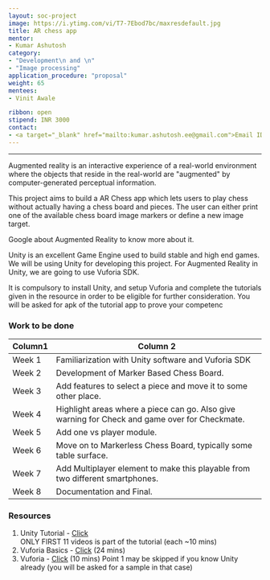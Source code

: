 ```yaml
---
layout: soc-project
image: https://i.ytimg.com/vi/T7-7Ebod7bc/maxresdefault.jpg
title: AR chess app
mentor:
- Kumar Ashutosh
category: 
- "Development\n and \n"
- "Image processing" 
application_procedure: "proposal"
weight: 65
mentees:
- Vinit Awale

ribbon: open
stipend: INR 3000
contact:
- <a target="_blank" href="mailto:kumar.ashutosh.ee@gmail.com">Email ID</a> - kumar.ashutosh.ee@gmail.com
---
```

---

Augmented reality is an interactive experience of a real-world environment where the objects that reside in the real-world are "augmented" by computer-generated perceptual information.


<!--break-->


This project aims to build a AR Chess app which lets users to play chess without actually having a chess board and pieces. The user can either print one of the available chess board image markers or define a new image target.

Google about Augmented Reality to know more about it.


<!--break-->

Unity is an excellent Game Engine used to build stable and high end games. We will be using Unity for developing this project. For Augmented Reality in Unity, we are going to use Vuforia SDK.


It is compulsory to install Unity, and setup Vuforia and complete the tutorials given in the resource in order to be eligible for further consideration. You will be asked for apk of the tutorial app to prove your competenc

<!--break-->


<!--break-->

### Work to be done

Column1 | Column 2
--------|----------
Week 1  |Familiarization with Unity software and Vuforia SDK
Week 2  |Development of Marker Based Chess Board.
Week 3  |Add features to select a piece and move it to some other place.
Week 4  |Highlight areas where a piece can go. Also give warning for Check and game over for Checkmate.
Week 5  |Add one vs player module.
Week 6  |Move on to Markerless Chess Board, typically some table surface.
Week 7  |Add Multiplayer element to make this playable from two different smartphones.
Week 8  |Documentation and Final.




### Resources
1. Unity Tutorial - <a href="https://www.youtube.com/playlist?list=PLPV2KyIb3jR5QFsefuO2RlAgWEz6EvVi6">Click</a>  
  ONLY FIRST 11 videos is part of the tutorial (each ~10 mins)
2. Vuforia Basics - <a href="https://www.youtube.com/watch?v=MtiUx_szKbI">Click</a> (24 mins)
3. Vuforia - <a href="https://www.youtube.com/watch?v=khavGQ7Dy3c">Click</a> (10 mins)
Point 1 may be skipped if you know Unity already (you will be asked for a sample in that case)


